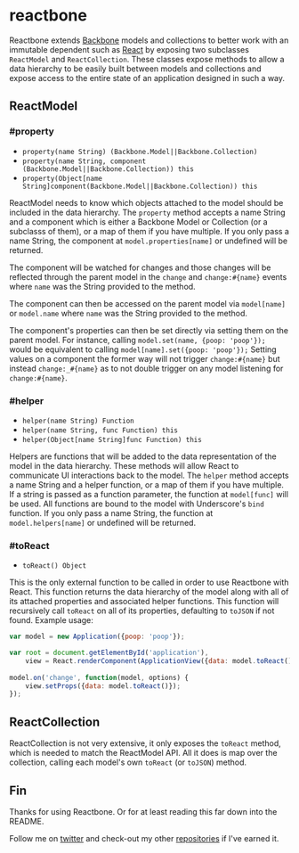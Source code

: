 reactbone
=========

Reactbone extends [Backbone](http://backbonejs.org/) models and collections to better work with an immutable dependent such as [React](http://facebook.github.io/react/) by exposing two subclasses `ReactModel` and `ReactCollection`. These classes expose methods to allow a data hierarchy to be easily built between models and collections and expose access to the entire state of an application designed in such a way.

## ReactModel

### #property

- `property(name String) (Backbone.Model||Backbone.Collection)`
- `property(name String, component (Backbone.Model||Backbone.Collection)) this`
- `property(Object[name String]component(Backbone.Model||Backbone.Collection)) this`

ReactModel needs to know which objects attached to the model should be included in the data hierarchy. The `property` method accepts a name String and a component which is either a Backbone Model or Collection (or a subclasss of them), or a map of them if you have multiple. If you only pass a name String, the component at `model.properties[name]` or undefined will be returned.

The component will be watched for changes and those changes will be reflected through the parent model in the `change` and `change:#{name}` events where `name` was the String provided to the method.

The component can then be accessed on the parent model via `model[name]` or `model.name` where `name` was the String provided to the method.

The component's properties can then be set directly via setting them on the parent model. For instance, calling `model.set(name, {poop: 'poop'});` would be equivalent to calling `model[name].set({poop: 'poop'});` Setting values on a component the former way will not trigger `change:#{name}` but instead `change:_#{name}` as to not double trigger on any model listening for `change:#{name}`.

### #helper

- `helper(name String) Function`
- `helper(name String, func Function) this`
- `helper(Object[name String]func Function) this`

Helpers are functions that will be added to the data representation of the model in the data hierarchy. These methods will allow React to communicate UI interactions back to the model. The `helper` method accepts a name String and a helper function, or a map of them if you have multiple. If a string is passed as a function parameter, the function at `model[func]` will be used. All functions are bound to the model with Underscore's `bind` function. If you only pass a name String, the function at `model.helpers[name]` or undefined will be returned.

### #toReact

- `toReact() Object`

This is the only external function to be called in order to use Reactbone with React. This function returns the data hierarchy of the model along with all of its attached properties and associated helper functions. This function will recursively call `toReact` on all of its properties, defaulting to `toJSON` if not found. Example usage:

``` javascript
var model = new Application({poop: 'poop'});

var root = document.getElementById('application'),
    view = React.renderComponent(ApplicationView({data: model.toReact()}), root);
    
model.on('change', function(model, options) {
    view.setProps({data: model.toReact()});
});
```

## ReactCollection

ReactCollection is not very extensive, it only exposes the `toReact` method, which is needed to match the ReactModel API. All it does is map over the collection, calling each model's own `toReact` (or `toJSON`) method.

## Fin

Thanks for using Reactbone. Or for at least reading this far down into the README.

Follow me on [twitter](http://twitter.com/compooter) and check-out my other [repositories](http://github.com/andrejewski) if I've earned it.
